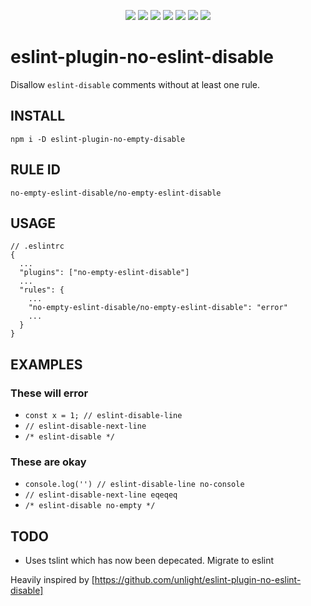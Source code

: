 <p align="middle" style="margin-bottom: 30px">
<img src="https://badgen.net/npm/v/eslint-plugin-no-empty-disable" /> <img src="https://badgen.net/npm/license/eslint-plugin-no-empty-disable"/> <img src="https://badgen.net/packagephobia/install/eslint-plugin-no-empty-disable" /> <img src="https://badgen.net/npm/types/eslint-plugin-no-empty-disable"/> <img src="https://badgen.net/circleci/github/edwardpayton/eslint-plugin-no-empty-disable"/> <img src="https://badgen.net/codacy/grade/f76460171bb84f2480d03e67e5227497" /> <img src="https://badgen.net/dependabot/edwardpayton/eslint-plugin-no-empty-disable/?icon=dependabot"/>
</p>

# eslint-plugin-no-eslint-disable

Disallow `eslint-disable` comments without at least one rule.

## INSTALL

`npm i -D eslint-plugin-no-empty-disable`

## RULE ID

`no-empty-eslint-disable/no-empty-eslint-disable`

## USAGE

```jsonc
// .eslintrc
{
  ...
  "plugins": ["no-empty-eslint-disable"]
  ...
  "rules": {
    ...
    "no-empty-eslint-disable/no-empty-eslint-disable": "error"
    ...
  }
}
```

## EXAMPLES

### These will error

- `const x = 1; // eslint-disable-line`
- `// eslint-disable-next-line`
- `/* eslint-disable */`

### These are okay

- `console.log('') // eslint-disable-line no-console`
- `// eslint-disable-next-line eqeqeq`
- `/* eslint-disable no-empty */`

## TODO

- Uses tslint which has now been depecated. Migrate to eslint

Heavily inspired by [https://github.com/unlight/eslint-plugin-no-eslint-disable]

